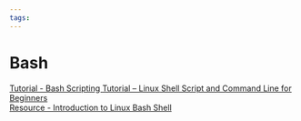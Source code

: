 ```yaml
---
tags:
---
```


# Bash

[Tutorial - Bash Scripting Tutorial – Linux Shell Script and Command Line for Beginners](https://www.freecodecamp.org/news/bash-scripting-tutorial-linux-shell-script-and-command-line-for-beginners/)  
[Resource - Introduction to Linux Bash Shell](https://se-education.org/learningresources/contents/shells/bash.html)
